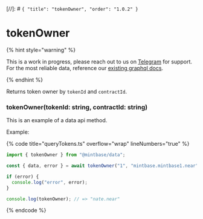 [//]: # `{ "title": "tokenOwner", "order": "1.0.2" }`

# tokenOwner

{% hint style="warning" %}

This is a work in progress, please reach out to us on [Telegram](https://t.me/mintdev) for support.
For the most reliable data, reference our [existing graphql docs](https://docs.mintbase.io/dev/read-data/mintbase-graph).

{% endhint %}

Returns token owner by `tokenId` and `contractId`.

### tokenOwner(tokenId: string, contractId: string)

This is an example of a data api method.

Example:

{% code title="queryTokens.ts" overflow="wrap" lineNumbers="true" %}

```typescript
import { tokenOwner } from "@mintbase/data";

const { data, error } = await tokenOwner("1", "mintbase.mintbase1.near");

if (error) {
  console.log("error", error);
}

console.log(tokenOwner); // => "nate.near"
```

{% endcode %}
